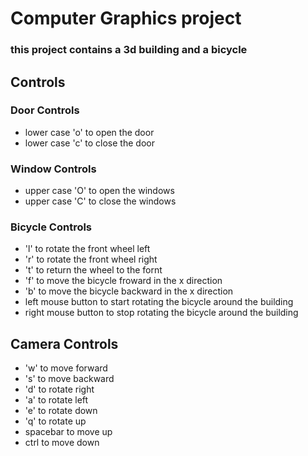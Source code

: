 # Computer Graphics project

### this project contains a 3d building and a bicycle

## Controls

### Door Controls

- lower case 'o' to open the door
- lower case 'c' to close the door

### Window Controls

- upper case 'O' to open the windows
- upper case 'C' to close the windows

### Bicycle Controls

- 'l' to rotate the front wheel left
- 'r' to rotate the front wheel right
- 't' to return the wheel to the fornt
- 'f' to move the bicycle froward in the x direction
- 'b' to move the bicycle backward in the x direction
- left mouse button to start rotating the bicycle around the building
- right mouse button to stop rotating the bicycle around the building

## Camera Controls

- 'w' to move forward
- 's' to move backward
- 'd' to rotate right
- 'a' to rotate left
- 'e' to rotate down
- 'q' to rotate up
- spacebar to move up
- ctrl to move down
